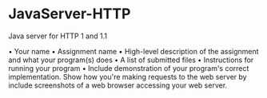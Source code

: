 # JavaServer-HTTP
Java server for HTTP 1 and 1.1

• Your name
• Assignment name
• High-level description of the assignment and what your program(s) does
• A list of submitted files
• Instructions for running your program
• Include demonstration of your program's correct implementation. Show how
you're making requests to the web server by include screenshots of a web
browser accessing your web server.

